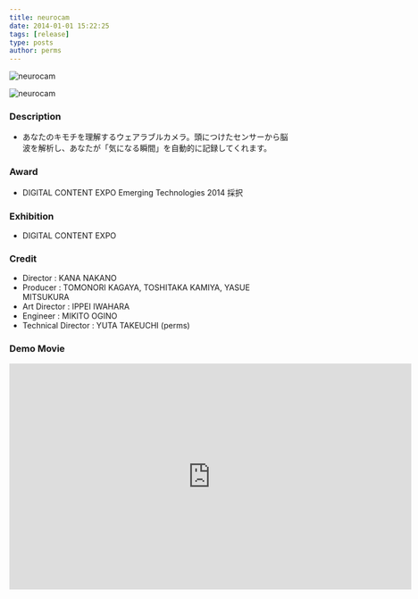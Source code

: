 ```yaml
---
title: neurocam
date: 2014-01-01 15:22:25
tags: [release]
type: posts
author: perms
---
```


![neurocam](/img/works/neurocam.png 'neurocam')

![neurocam](/img/works/neurocam_2.png 'neurocam_2')

### Description

* あなたのキモチを理解するウェアラブルカメラ。頭につけたセンサーから脳波を解析し、あなたが「気になる瞬間」を自動的に記録してくれます。

### Award

* DIGITAL CONTENT EXPO Emerging Technologies 2014 採択

### Exhibition

* DIGITAL CONTENT EXPO

### Credit

* Director : KANA NAKANO
* Producer : TOMONORI KAGAYA, TOSHITAKA KAMIYA, YASUE MITSUKURA
* Art Director : IPPEI IWAHARA
* Engineer : MIKITO OGINO
* Technical Director : YUTA TAKEUCHI (perms)

### Demo Movie

<iframe width="720" height="405" src="https://www.youtube.com/embed/CDgkX-JY_wM" frameborder="0" gesture="media" allow="encrypted-media" allowfullscreen></iframe>
